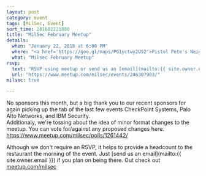 ```yaml
---
layout: post
category: event
tags: [MilSec, Event]
sort_time: 201802221800
title: "MilSec February Meetup"
details:
  when: "January 22, 2018 at 6:00 PM"
  where: "<a href='https://goo.gl/maps/PG1yctwy2US2'>Pistol Pete's Neighborhood Bar & Grill</a>"
  what: "Milsec February Meetup"
rsvp:
  text: "RSVP using meetup or send us an [email](mailto:{{ site.owner.email }})"
  url: "https://www.meetup.com/milsec/events/246307903/"
milsec: true

---
```


No sponsors this month, but a big thank you to our recent sponsors for again picking up the tab of the last few events CheckPoint Systems, Palo Alto Networks, and IBM Security.  
Additionaly, we're tossing about the idea of minor format changes to the meetup. You can vote for/against any proposed changes here. https://www.meetup.com/milsec/polls/1261442/

Although we don't require an RSVP, it helps to provide a headcount to the restaurant the morning of the event. Just [send us an email](mailto:{{ site.owner.email }}) if you plan on being there. Out check out [meetup.com/milsec](https://meetup.com/milsec)
